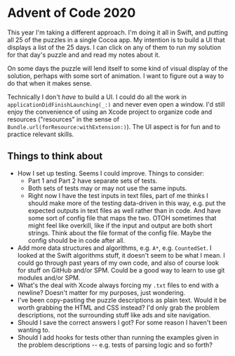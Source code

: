 #  Advent of Code 2020

This year I'm taking a different approach.  I'm doing it all in Swift, and putting all 25 of the puzzles in a single Cocoa app.  My intention is to build a UI that displays a list of the 25 days.  I can click on any of them to run my solution for that day's puzzle and and read my notes about it.

On some days the puzzle will lend itself to some kind of visual display of the solution, perhaps with some sort of animation.  I want to figure out a way to do that when it makes sense.

Technically I don't *have* to build a UI.  I could do all the work in `applicationDidFinishLaunching(_:)` and never even open a window.  I'd still enjoy the convenience of using an Xcode project to organize code and resources ("resources" in the sense of `Bundle.url(forResource:withExtension:)`).  The UI aspect is for fun and to practice relevant skills.


## Things to think about

- How I set up testing.  Seems I could improve.  Things to consider:
	- Part 1 and Part 2 have separate sets of tests.
	- Both sets of tests may or may not use the same inputs.
	- Right now I have the test inputs in text files, part of me thinks I should make more of the testing data-driven in this way, e.g. put the expected outputs in text files as well rather than in code.  And have some sort of config file that maps the two.  OTOH sometimes that might feel like overkill, like if the input and output are both short strings.  Think about the file format of the config file.  Maybe the config should be in code after all.
- Add more data structures and algorithms, e.g. `A*`, e.g. `CountedSet`.  I looked at the Swift algorithms stuff, it doesn't seem to be what I mean.  I could go through past years of my own code, and also of course look for stuff on GitHub and/or SPM.  Could be a good way to learn to use git modules and/or SPM.
- What's the deal with Xcode always forcing my `.txt` files to end with a newline?  Doesn't matter for my purposes, just wondering.
- I've been copy-pasting the puzzle descriptions as plain text.  Would it be worth grabbing the HTML and CSS instead?  I'd only grab the problem descriptions, not the surrounding stuff like ads and site navigation.
- Should I save the correct answers I got?  For some reason I haven't been wanting to.
- Should I add hooks for tests other than running the examples given in the problem descriptions -- e.g. tests of parsing logic and so forth?




